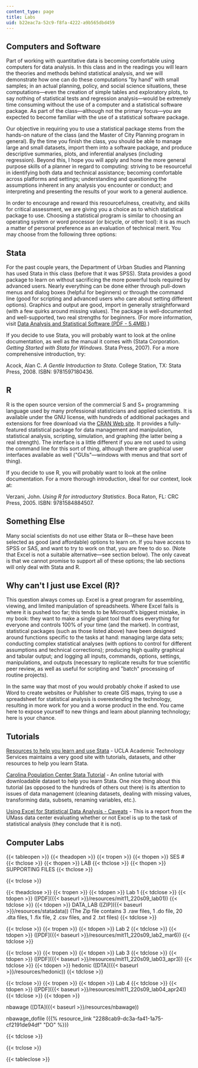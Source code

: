 ```yaml
---
content_type: page
title: Labs
uid: b22eac7a-52c9-f8fa-4222-a9b565dbd459
---
```


Computers and Software
----------------------

Part of working with quantitative data is becoming comfortable using computers for data analysis. In this class and in the readings you will learn the theories and methods behind statistical analysis, and we will demonstrate how one can do these computations "by hand" with small samples; in an actual planning, policy, and social science situations, these computations—even the creation of simple tables and exploratory plots, to say nothing of statistical tests and regression analysis—would be extremely time consuming without the use of a computer and a statistical software package. As part of the class—although not the primary focus—you are expected to become familiar with the use of a statistical software package.

Our objective in requiring you to use a statistical package stems from the hands-on nature of the class (and the Master of City Planning program in general). By the time you finish the class, you should be able to manage large and small datasets, import them into a software package, and produce descriptive summaries, plots, and inferential analyses (including regression). Beyond this, I hope you will apply and hone the more general purpose skills of a planner in regard to computing: striving to be resourceful in identifying both data and technical assistance; becoming comfortable across platforms and settings; understanding and questioning the assumptions inherent in any analysis you encounter or conduct; and interpreting and presenting the results of your work to a general audience.

In order to encourage and reward this resourcefulness, creativity, and skills for critical assessment, we are giving you a choice as to which statistical package to use. Choosing a statistical program is similar to choosing an operating system or word processor (or bicycle, or other tool): it is as much a matter of personal preference as an evaluation of technical merit. You may choose from the following three options:

Stata
-----

For the past couple years, the Department of Urban Studies and Planning has used Stata in this class (before that it was SPSS). Stata provides a good package to learn on without sacrificing the more powerful tools required by advanced users. Nearly everything can be done either through pull-down menus and dialog boxes (helpful for beginners) or through the command line (good for scripting and advanced users who care about setting different options). Graphics and output are good, import in generally straightforward (with a few quirks around missing values). The package is well-documented and well-supported, two real strengths for beginners. (For more information, visit [Data Analysis and Statistical Software (PDF - 5.4MB)](http://www.stata.com/order/federal-supply-service/GS35F0108W-Rel15.pdf).)

If you decide to use Stata, you will probably want to look at the online documentation, as well as the manual it comes with (Stata Corporation. _Getting Started with Stata for Windows_. Stata Press, 2007). For a more comprehensive introduction, try:

Acock, Alan C. _A Gentle Introduction to Stata_. College Station, TX: Stata Press, 2008. ISBN: 9781597180436.

R
-

R is the open source version of the commercial S and S+ programming language used by many professional statisticians and applied scientists. It is available under the GNU license, with hundreds of additional packages and extensions for free download via the [CRAN Web site](http://cran.r-project.org/). It provides a fully-featured statistical package for data management and manipulation, statistical analysis, scripting, simulation, and graphing (the latter being a real strength). The interface is a little different if you are not used to using the command line for this sort of thing, although there are graphical user interfaces available as well ("GUIs"—windows with menus and that sort of thing).

If you decide to use R, you will probably want to look at the online documentation. For a more thorough introduction, ideal for our context, look at:

Verzani, John. _Using R for introductory Statistics_. Boca Raton, FL: CRC Press, 2005. ISBN: 9781584884507.

Something Else
--------------

Many social scientists do not use either Stata or R—these have been selected as good (and affordable) options to learn on. If you have access to SPSS or SAS, and want to try to work on that, you are free to do so. (Note that Excel is not a suitable alternative—see section below). The only caveat is that we cannot promise to support all of these options; the lab sections will only deal with Stata and R.

Why can't I just use Excel (R)?
-------------------------------

This question always comes up. Excel is a great program for assembling, viewing, and limited manipulation of spreadsheets. Where Excel fails is where it is pushed too far; this tends to be Microsoft's biggest mistake, in my book: they want to make a single giant tool that does everything for everyone and controls 100% of your time (and the market). In contrast, statistical packages (such as those listed above) have been designed around functions specific to the tasks at hand: managing large data sets; conducting complex statistical analyses (with options to control for different assumptions and technical corrections); producing high quality graphical and tabular output; and logging all inputs, commands, options, settings, manipulations, and outputs (necessary to replicate results for true scientific peer review, as well as useful for scripting and "batch" processing of routine projects).

In the same way that most of you would probably choke if asked to use Word to create websites or Publisher to create GIS maps, trying to use a spreadsheet for statistical analysis is overextending the technology, resulting in more work for you and a worse product in the end. You came here to expose yourself to new things and learn about planning technology; here is your chance.

Tutorials
---------

[Resources to help you learn and use Stata](https://www.stata.com/links/resources-for-learning-stata/) - UCLA Academic Technology Services maintains a very good site with tutorials, datasets, and other resources to help you learn Stata.

[Carolina Population Center Stata Tutorial](http://www.cpc.unc.edu/research/tools/data_analysis/statatutorial) - An online tutorial with downloadable dataset to help you learn Stata. One nice thing about this tutorial (as opposed to the hundreds of others out there) is its attention to issues of data management (cleaning datasets, dealing with missing values, transforming data, subsets, renaming variables, etc.).

[Using Excel for Statistical Data Analysis - Caveats](http://people.umass.edu/evagold/excel.html) \- This is a report from the UMass data center evaluating whether or not Excel is up to the task of statistical analysis (they conclude that it is not).

Computer Labs
-------------

{{< tableopen >}}
{{< theadopen >}}
{{< tropen >}}
{{< thopen >}}
SES #
{{< thclose >}}
{{< thopen >}}
LAB
{{< thclose >}}
{{< thopen >}}
SUPPORTING FILES
{{< thclose >}}

{{< trclose >}}

{{< theadclose >}}
{{< tropen >}}
{{< tdopen >}}
Lab 1
{{< tdclose >}}
{{< tdopen >}}
([PDF]({{< baseurl >}}/resources/mit11_220s09_lab01))
{{< tdclose >}}
{{< tdopen >}}
DATA\_LAB ([ZIP]({{< baseurl >}}/resources/statadata)) (The Zip file contains 3 .raw files, 1 .do file, 20 .dta files, 1 .fix file, 2 .csv files, and 2 .txt files)
{{< tdclose >}}

{{< trclose >}}
{{< tropen >}}
{{< tdopen >}}
Lab 2
{{< tdclose >}}
{{< tdopen >}}
([PDF]({{< baseurl >}}/resources/mit11_220s09_lab2_mar6))
{{< tdclose >}}

{{< trclose >}}
{{< tropen >}}
{{< tdopen >}}
Lab 3
{{< tdclose >}}
{{< tdopen >}}
([PDF]({{< baseurl >}}/resources/mit11_220s09_lab03_apr3))
{{< tdclose >}}
{{< tdopen >}}
hedonic ([DTA]({{< baseurl >}}/resources/hedonic))
{{< tdclose >}}

{{< trclose >}}
{{< tropen >}}
{{< tdopen >}}
Lab 4
{{< tdclose >}}
{{< tdopen >}}
([PDF]({{< baseurl >}}/resources/mit11_220s09_lab04_apr24))
{{< tdclose >}}
{{< tdopen >}}


nbawage ([DTA]({{< baseurl >}}/resources/nbawage))

nbawage\_dofile ({{% resource_link "2288cab9-dc3a-fa41-1a75-cf2191de94df" "DO" %}})


{{< tdclose >}}

{{< trclose >}}

{{< tableclose >}}